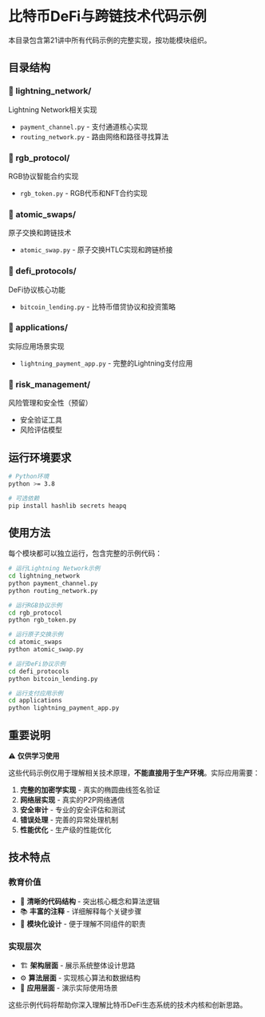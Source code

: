 # 比特币DeFi与跨链技术代码示例

本目录包含第21讲中所有代码示例的完整实现，按功能模块组织。

## 目录结构

### 📁 lightning_network/
Lightning Network相关实现
- `payment_channel.py` - 支付通道核心实现
- `routing_network.py` - 路由网络和路径寻找算法

### 📁 rgb_protocol/
RGB协议智能合约实现  
- `rgb_token.py` - RGB代币和NFT合约实现

### 📁 atomic_swaps/
原子交换和跨链技术
- `atomic_swap.py` - 原子交换HTLC实现和跨链桥接

### 📁 defi_protocols/
DeFi协议核心功能
- `bitcoin_lending.py` - 比特币借贷协议和投资策略

### 📁 applications/
实际应用场景实现
- `lightning_payment_app.py` - 完整的Lightning支付应用

### 📁 risk_management/
风险管理和安全性（预留）
- 安全验证工具
- 风险评估模型

## 运行环境要求

```bash
# Python环境
python >= 3.8

# 可选依赖
pip install hashlib secrets heapq
```

## 使用方法

每个模块都可以独立运行，包含完整的示例代码：

```bash
# 运行Lightning Network示例
cd lightning_network
python payment_channel.py
python routing_network.py

# 运行RGB协议示例  
cd rgb_protocol
python rgb_token.py

# 运行原子交换示例
cd atomic_swaps
python atomic_swap.py

# 运行DeFi协议示例
cd defi_protocols  
python bitcoin_lending.py

# 运行支付应用示例
cd applications
python lightning_payment_app.py
```

## 重要说明

⚠️ **仅供学习使用**

这些代码示例仅用于理解相关技术原理，**不能直接用于生产环境**。实际应用需要：

1. **完整的加密学实现** - 真实的椭圆曲线签名验证
2. **网络层实现** - 真实的P2P网络通信  
3. **安全审计** - 专业的安全评估和测试
4. **错误处理** - 完善的异常处理机制
5. **性能优化** - 生产级的性能优化

## 技术特点

### 教育价值
- 🎯 **清晰的代码结构** - 突出核心概念和算法逻辑
- 📚 **丰富的注释** - 详细解释每个关键步骤
- 🔄 **模块化设计** - 便于理解不同组件的职责

### 实现层次
- 🏗️ **架构层面** - 展示系统整体设计思路
- ⚙️ **算法层面** - 实现核心算法和数据结构  
- 💼 **应用层面** - 演示实际使用场景

这些示例代码将帮助你深入理解比特币DeFi生态系统的技术内核和创新思路。